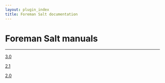 ```yaml
---
layout: plugin_index
title: Foreman Salt documentation
---
```


# Foreman Salt manuals
-----------------------------

<div class='row plugin-manual'>
	<div class='col-md-4 center'>
		<a href="plugins/foreman_salt/3.0/index.html" class="btn-doc btn">
			<i class="fa fa-newspaper-o"></i>
			<p id='manual'>3.0</p>
		</a>
	</div>
	<div class='col-md-4 center'>
		<a href="plugins/foreman_salt/2.1/index.html" class="btn-doc btn">
			<i class="fa fa-newspaper-o"></i>
			<p id='manual'>2.1</p>
		</a>
	</div>
    <div class='col-md-4 center'>
		<a href="plugins/foreman_salt/2.0/index.html" class="btn-doc btn">
			<i class="fa fa-newspaper-o"></i>
			<p id='manual'>2.0</p>
		</a>
	</div>
</div>

